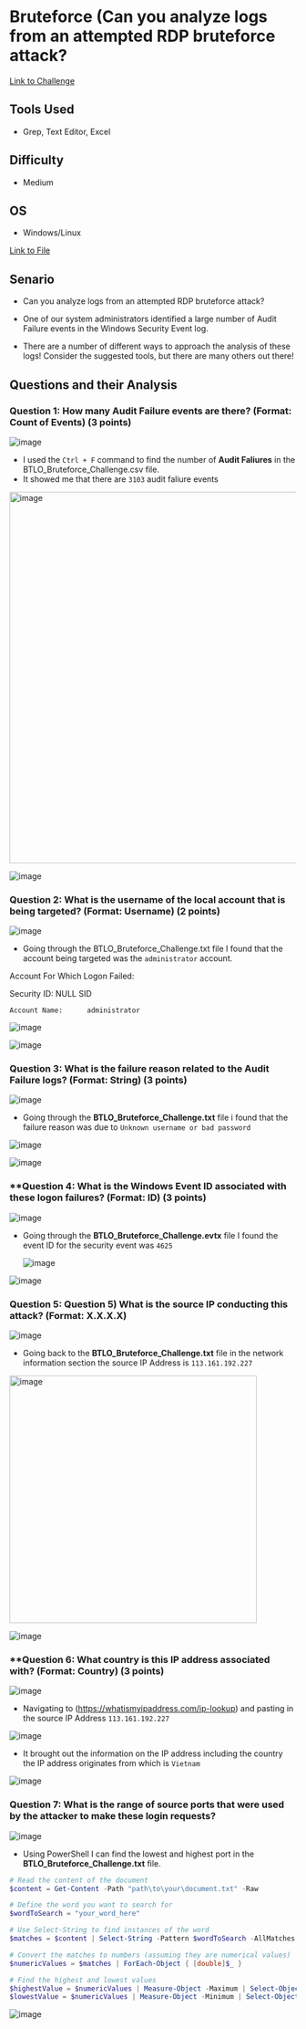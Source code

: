 # Bruteforce (Can you analyze logs from an attempted RDP bruteforce attack?

[Link to Challenge](https://blueteamlabs.online/home/challenge/bruteforce-16629bf9a2)

## Tools Used 
- Grep, Text Editor, Excel

## Difficulty 
- Medium
  
## OS
- Windows/Linux

[Link to File](https://blueteamlabs.online/storage/files/00fd9853557296dd3312d4529c137f1cecb329d7.zip)

## Senario
- Can you analyze logs from an attempted RDP bruteforce attack?

- One of our system administrators identified a large number of Audit Failure events in the Windows Security Event log.

- There are a number of different ways to approach the analysis of these logs! Consider the suggested tools, but there are many others out there!

## **Questions and their Analysis**

### **Question 1: How many Audit Failure events are there? (Format: Count of Events) (3 points)**

![image](https://github.com/CyberKingb/Blue-Team-Labs-Challenges-and-Investigations/assets/161872623/f56aa3a5-a55e-471a-a8ea-826bfc04cd21)

- I used the `Ctrl + F` command to find the number of **Audit Faliures** in the BTLO_Bruteforce_Challenge.csv file.
- It showed me that there are `3103` audit faliure events

<img width="651" alt="image" src="https://github.com/CyberKingb/Blue-Team-Labs-Challenges-and-Investigations/assets/161872623/a8323eeb-57aa-439a-aa15-67e875ff7a01">

![image](https://github.com/CyberKingb/Blue-Team-Labs-Challenges-and-Investigations/assets/161872623/a7efe880-ca4d-4cd4-a63d-de1ce353e0d4)


### **Question 2:  What is the username of the local account that is being targeted? (Format: Username) (2 points)**

![image](https://github.com/CyberKingb/Blue-Team-Labs-Challenges-and-Investigations/assets/161872623/205568d6-1dc7-425d-8fb7-a44a11eda5be)

- Going through the BTLO_Bruteforce_Challenge.txt file I found that the account being targeted was the `administrator` account.

Account For Which Logon Failed:

Security ID:		NULL SID

`Account Name:		administrator`

![image](https://github.com/CyberKingb/Blue-Team-Labs-Challenges-and-Investigations/assets/161872623/948ce6c4-3c19-43eb-9d11-3eac23cb08c0)

![image](https://github.com/CyberKingb/Blue-Team-Labs-Challenges-and-Investigations/assets/161872623/12229fed-4e02-4812-bb47-4203a2f47cd9)


### **Question 3: What is the failure reason related to the Audit Failure logs? (Format: String) (3 points)**

![image](https://github.com/CyberKingb/Blue-Team-Labs-Challenges-and-Investigations/assets/161872623/fce50fcd-4e04-4046-b0d3-53daef39e6a6)

- Going through the **BTLO_Bruteforce_Challenge.txt** file i found that the failure reason was due to `Unknown username or bad password`

![image](https://github.com/CyberKingb/Blue-Team-Labs-Challenges-and-Investigations/assets/161872623/8538638d-6b29-4b6d-96d4-3339a41eca01)

![image](https://github.com/CyberKingb/Blue-Team-Labs-Challenges-and-Investigations/assets/161872623/bccf0691-2ea1-4e5d-884e-cb49b88cf0b9)



### **Question 4: What is the Windows Event ID associated with these logon failures? (Format: ID) (3 points)

![image](https://github.com/CyberKingb/Blue-Team-Labs-Challenges-and-Investigations/assets/161872623/3ae97d1c-1084-48c9-9e6d-f06556c80176)

- Going through the **BTLO_Bruteforce_Challenge.evtx** file I found the event ID for the security event was `4625`

  ![image](https://github.com/CyberKingb/Blue-Team-Labs-Challenges-and-Investigations/assets/161872623/9e03c05c-ce1c-41c6-b578-5aab54b171c9)

![image](https://github.com/CyberKingb/Blue-Team-Labs-Challenges-and-Investigations/assets/161872623/f00f72bf-a6d1-483c-82d3-c8f70bb9fa62)


### **Question 5: Question 5) What is the source IP conducting this attack? (Format: X.X.X.X)**

![image](https://github.com/CyberKingb/Blue-Team-Labs-Challenges-and-Investigations/assets/161872623/bd1811df-ef15-4a2b-8665-dbb47b42f415)

- Going back to the **BTLO_Bruteforce_Challenge.txt** file in the network information section the source IP Address is `113.161.192.227`

<img width="434" alt="image" src="https://github.com/CyberKingb/Blue-Team-Labs-Challenges-and-Investigations/assets/161872623/b625d770-b6aa-42fc-8491-569ced269ec4">

![image](https://github.com/CyberKingb/Blue-Team-Labs-Challenges-and-Investigations/assets/161872623/69a2653e-dfb1-48ea-a9b5-414140eda058)


### **Question 6: What country is this IP address associated with? (Format: Country) (3 points)

![image](https://github.com/CyberKingb/Blue-Team-Labs-Challenges-and-Investigations/assets/161872623/eda5c0f1-6f7b-4db7-b00b-865e6dea4dad)

- Navigating to (https://whatismyipaddress.com/ip-lookup) and pasting in the source IP Address `113.161.192.227`

![image](https://github.com/CyberKingb/Blue-Team-Labs-Challenges-and-Investigations/assets/161872623/cbb1a889-ce2b-4dbc-ace3-d41fe821ff0b)

- It brought out the information on the IP address including the country the IP address originates from which is `Vietnam`

![image](https://github.com/CyberKingb/Blue-Team-Labs-Challenges-and-Investigations/assets/161872623/d95175ca-e54e-4fc6-bb54-b86cb71fa900)


### **Question 7: What is the range of source ports that were used by the attacker to make these login requests?**

![image](https://github.com/CyberKingb/Blue-Team-Labs-Challenges-and-Investigations/assets/161872623/a09432d6-ec0e-4f38-9774-bd0ccfd3c2c2)

- Using PowerShell I can find the lowest and highest port in the **BTLO_Bruteforce_Challenge.txt** file.

```powershell
# Read the content of the document
$content = Get-Content -Path "path\to\your\document.txt" -Raw

# Define the word you want to search for
$wordToSearch = "your_word_here"

# Use Select-String to find instances of the word
$matches = $content | Select-String -Pattern $wordToSearch -AllMatches | ForEach-Object { $_.Matches.Value }

# Convert the matches to numbers (assuming they are numerical values)
$numericValues = $matches | ForEach-Object { [double]$_ }

# Find the highest and lowest values
$highestValue = $numericValues | Measure-Object -Maximum | Select-Object -ExpandProperty Maximum
$lowestValue = $numericValues | Measure-Object -Minimum | Select-Object -ExpandProperty Minimum

```

![image](https://github.com/CyberKingb/Blue-Team-Labs-Challenges-and-Investigations/assets/161872623/e34cfa40-5d3d-4774-96b0-fd976d10aa88)
